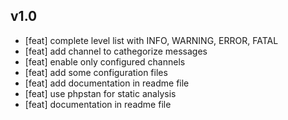 ## v1.0

 - [feat] complete level list with INFO, WARNING, ERROR, FATAL
 - [feat] add channel to cathegorize messages
 - [feat] enable only configured channels
 - [feat] add some configuration files
 - [feat] add documentation in readme file
 - [feat] use phpstan for static analysis
 - [feat] documentation in readme file
